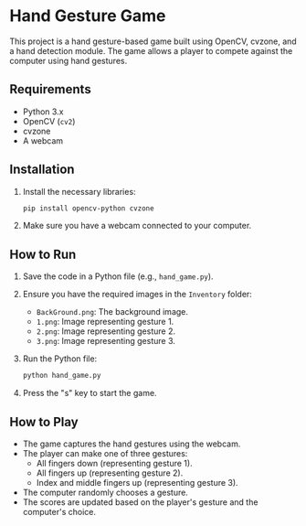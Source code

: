 # Hand Gesture Game

This project is a hand gesture-based game built using OpenCV, cvzone, and a hand detection module. The game allows a player to compete against the computer using hand gestures.

## Requirements

- Python 3.x
- OpenCV (`cv2`)
- cvzone
- A webcam

## Installation

1. Install the necessary libraries:

   ```bash
   pip install opencv-python cvzone
   ```

2. Make sure you have a webcam connected to your computer.

## How to Run

1. Save the code in a Python file (e.g., `hand_game.py`).

2. Ensure you have the required images in the `Inventory` folder:

   - `BackGround.png`: The background image.
   - `1.png`: Image representing gesture 1.
   - `2.png`: Image representing gesture 2.
   - `3.png`: Image representing gesture 3.

3. Run the Python file:

   ```bash
   python hand_game.py
   ```

4. Press the "s" key to start the game.

## How to Play

- The game captures the hand gestures using the webcam.
- The player can make one of three gestures:
  - All fingers down (representing gesture 1).
  - All fingers up (representing gesture 2).
  - Index and middle fingers up (representing gesture 3).
- The computer randomly chooses a gesture.
- The scores are updated based on the player's gesture and the computer's choice.
